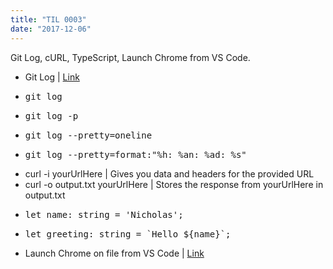 ```yaml
---
title: "TIL 0003"
date: "2017-12-06"
---
```

Git Log, cURL, TypeScript, Launch Chrome from VS Code.

* Git Log | [Link](https://git-scm.com/book/en/v1/Git-Basics-Viewing-the-Commit-History)
* <pre>git log</pre>
* <pre>git log -p</pre>
* <pre>git log --pretty=oneline</pre>
* <pre>git log --pretty=format:"%h: %an: %ad: %s"</pre>
* curl -i yourUrlHere | Gives you data and headers for the provided URL
* curl -o output.txt yourUrlHere | Stores the response from yourUrlHere in output.txt
* <pre>let name: string = 'Nicholas';</pre>
* <pre>let greeting: string = `Hello ${name}`;</pre>
* Launch Chrome on file from VS Code | [Link](https://stackoverflow.com/questions/30039512/how-to-view-my-html-code-in-browser-with-visual-studio-code)